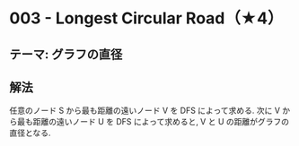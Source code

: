 # 003 - Longest Circular Road（★4）
## テーマ: グラフの直径

## 解法
任意のノード S から最も距離の遠いノード V を DFS によって求める. 次に V から最も距離の遠いノード U を DFS によって求めると, V と U の距離がグラフの直径となる.
